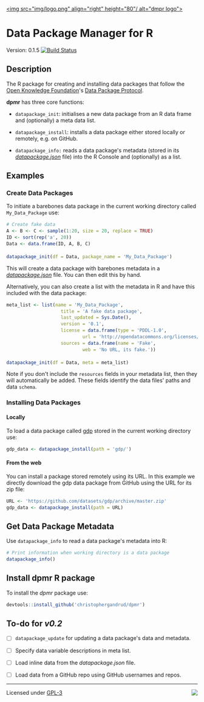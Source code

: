 [<img src="img/logo.png" align="right" height="80"/ alt="dmpr logo">]()

Data Package Manager for R
====

Version: 0.1.5 [![Build Status](https://travis-ci.org/christophergandrud/dpmr.svg?branch=master)](https://travis-ci.org/christophergandrud/dpmr)

## Description

The R package for creating and installing data packages that follow the
[Open Knowledge Foundation](https://okfn.org/)'s
[Data Package Protocol](http://dataprotocols.org/data-packages/).

**dpmr** has three core functions:

- `datapackage_init`: initialises a new data package from an R data frame and
(optionally) a meta data list.

- `datapackage_install`: installs a data package either stored locally or
remotely, e.g. on GitHub.

- `datapackage_info:` reads a data package's metadata (stored in its
*[datapackage.json](http://dataprotocols.org/data-packages/)*
file) into the R Console and (optionally) as a list.

## Examples

### Create Data Packages

To initiate a barebones data package in the current working directory called
`My_Data_Package` use:

```r
# Create fake data
A <- B <- C <- sample(1:20, size = 20, replace = TRUE)
ID <- sort(rep('a', 20))
Data <- data.frame(ID, A, B, C)

datapackage_init(df = Data, package_name = 'My_Data_Package')
```

This will create a data package with barebones metadata in a
*[datapackage.json](http://dataprotocols.org/data-packages/)*
file. You can then edit this by hand.

Alternatively, you can also create a list with the metadata in R and have this
included with the data package:

```r
meta_list <- list(name = 'My_Data_Package',
                    title = 'A fake data package',
                    last_updated = Sys.Date(),
                    version = '0.1',
                    license = data.frame(type = 'PDDL-1.0',
                            url = 'http://opendatacommons.org/licenses/pddl/'),
                    sources = data.frame(name = 'Fake',
                            web = 'No URL, its fake.'))

datapackage_init(df = Data, meta = meta_list)
```

Note if you don't include the `resources` fields in your metadata list, then
they will automatically be added. These fields identify the data files' paths
and data `schema`.

### Installing Data Packages

#### Locally
To load a data package called [gdp](https://github.com/datasets/gdp) stored in
the current working directory use:

```r
gdp_data <- datapackage_install(path = 'gdp/')
```

#### From the web

You can install a package stored remotely using its URL. In this example
we directly download the gdp data package from GitHub using the URL for its
zip file:

```r
URL <- 'https://github.com/datasets/gdp/archive/master.zip'
gdp_data <- datapackage_install(path = URL)
```

## Get Data Package Metadata

Use `datapackage_info` to read a data package's metadata into R:

```r
# Print information when working directory is a data package
datapackage_info()
```

## Install dpmr R package

To install the *dpmr* package use:

```r
devtools::install_github('christophergandrud/dpmr')
```

## To-do for *v0.2*

- [ ] `datapackage_update` for updating a data package's data and metadata.

- [ ] Specify data variable descriptions in meta list.

- [ ] Load inline data from the *datapackage.json* file.

- [ ] Load data from a GitHub repo using GitHub usernames and repos.

---

[<img src="http://media.tumblr.com/023c285c14ef01953d3b67ffe789004d/tumblr_inline_mor1uu2OOZ1qz4rgp.png" height = "100" align="right" />](http://nadrosia.tumblr.com/post/53520500877/made-in-berlin-badge-update)

Licensed under
[GPL-3](LICENSE.md)
